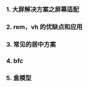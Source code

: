 <!--
 * @Author: LittleQ
 * @Date: 2023-02-26 22:25:04
 * @LastEditTime: 2023-02-26 22:36:21
 * @LastEditors: LittleQ
 * @Description: css常见知识点总结
 * @FilePath: \NoteBook\css\01.md
-->

### 1. 大屏解决方案之屏幕适配

### 2. rem，vh 的优缺点和应用

### 3. 常见的居中方案

### 4. bfc

### 5. 盒模型



